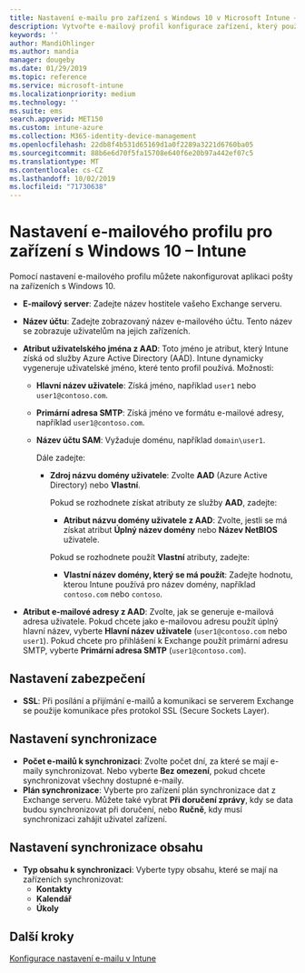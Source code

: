 ```yaml
---
title: Nastavení e-mailu pro zařízení s Windows 10 v Microsoft Intune – Azure | Microsoft Docs
description: Vytvořte e-mailový profil konfigurace zařízení, který používá servery Exchange a načítá atributy ze služby Azure Active Directory. Pomocí Microsoft Intune můžete na zařízeních s Windows 10 také povolit protokol SSL a synchronizovat e-maily a plány.
keywords: ''
author: MandiOhlinger
ms.author: mandia
manager: dougeby
ms.date: 01/29/2019
ms.topic: reference
ms.service: microsoft-intune
ms.localizationpriority: medium
ms.technology: ''
ms.suite: ems
search.appverid: MET150
ms.custom: intune-azure
ms.collection: M365-identity-device-management
ms.openlocfilehash: 22db8f4b531d65169d1a0f2289a3221d6760ba05
ms.sourcegitcommit: 88b6e6d70f5fa15708e640f6e20b97a442ef07c5
ms.translationtype: MT
ms.contentlocale: cs-CZ
ms.lasthandoff: 10/02/2019
ms.locfileid: "71730638"
---
```

# <a name="email-profile-settings-for-devices-running-windows-10---intune"></a>Nastavení e-mailového profilu pro zařízení s Windows 10 – Intune

Pomocí nastavení e-mailového profilu můžete nakonfigurovat aplikaci pošty na zařízeních s Windows 10.

- **E-mailový server**: Zadejte název hostitele vašeho Exchange serveru.
- **Název účtu**: Zadejte zobrazovaný název e-mailového účtu. Tento název se zobrazuje uživatelům na jejich zařízeních.
- **Atribut uživatelského jména z AAD**: Toto jméno je atribut, který Intune získá od služby Azure Active Directory (AAD). Intune dynamicky vygeneruje uživatelské jméno, které tento profil používá. Možnosti:
  - **Hlavní název uživatele**: Získá jméno, například `user1` nebo `user1@contoso.com`.
  - **Primární adresa SMTP**: Získá jméno ve formátu e-mailové adresy, například `user1@contoso.com`.
  - **Název účtu SAM**: Vyžaduje doménu, například `domain\user1`.

    Dále zadejte:  
    - **Zdroj názvu domény uživatele**: Zvolte **AAD** (Azure Active Directory) nebo **Vlastní**.

      Pokud se rozhodnete získat atributy ze služby **AAD**, zadejte:
      - **Atribut názvu domény uživatele z AAD**: Zvolte, jestli se má získat atribut **Úplný název domény** nebo **Název NetBIOS** uživatele.

      Pokud se rozhodnete použít **Vlastní** atributy, zadejte:
      - **Vlastní název domény, který se má použít**: Zadejte hodnotu, kterou Intune používá pro název domény, například `contoso.com` nebo `contoso`.

- **Atribut e-mailové adresy z AAD**: Zvolte, jak se generuje e-mailová adresa uživatele. Pokud chcete jako e-mailovou adresu použít úplný hlavní název, vyberte **Hlavní název uživatele** (`user1@contoso.com` nebo `user1`). Pokud chcete pro přihlášení k Exchange použít primární adresu SMTP, vyberte **Primární adresa SMTP** (`user1@contoso.com`).

## <a name="security-settings"></a>Nastavení zabezpečení

- **SSL**: Při posílání a přijímání e-mailů a komunikaci se serverem Exchange se použije komunikace přes protokol SSL (Secure Sockets Layer).

## <a name="synchronization-settings"></a>Nastavení synchronizace

- **Počet e-mailů k synchronizaci**: Zvolte počet dní, za které se mají e-maily synchronizovat. Nebo vyberte **Bez omezení**, pokud chcete synchronizovat všechny dostupné e-maily.
- **Plán synchronizace**: Vyberte pro zařízení plán synchronizace dat z Exchange serveru. Můžete také vybrat **Při doručení zprávy**, kdy se data budou synchronizovat při doručení, nebo **Ručně**, kdy musí synchronizaci zahájit uživatel zařízení.

## <a name="content-sync-settings"></a>Nastavení synchronizace obsahu

- **Typ obsahu k synchronizaci**: Vyberte typy obsahu, které se mají na zařízeních synchronizovat:
  - **Kontakty**
  - **Kalendář**
  - **Úkoly**

## <a name="next-steps"></a>Další kroky
[Konfigurace nastavení e-mailu v Intune](../email-settings-configure.md)
